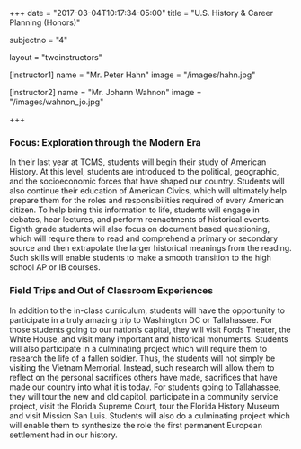 +++
date = "2017-03-04T10:17:34-05:00"
title = "U.S. History & Career Planning (Honors)"

subjectno = "4"

layout = "twoinstructors"

[instructor1]
name = "Mr. Peter Hahn"
image = "/images/hahn.jpg"

[instructor2]
name = "Mr. Johann Wahnon"
image = "/images/wahnon_jo.jpg"

+++

### Focus: Exploration through the Modern Era

In their last year at TCMS, students will begin their study of American History. At this level, students are introduced to the political, geographic, and the socioeconomic forces that have shaped our country. Students will also continue their education of American Civics, which will ultimately help prepare them for the roles and responsibilities required of every American citizen. To help bring this information to life, students will engage in debates, hear lectures, and perform reenactments of historical events. Eighth grade students will also focus on document based questioning, which will require them to read and comprehend a primary or secondary source and then extrapolate the larger historical meanings from the reading. Such skills will enable students to make a smooth transition to the high school AP or IB courses.

### Field Trips and Out of Classroom Experiences

In addition to the in-class curriculum, students will have the opportunity to participate in a truly amazing trip to Washington DC or Tallahassee. For those students going to our nation’s capital, they will visit Fords Theater, the White House, and visit many important and historical monuments. Students will also participate in a culminating project which will require them to research the life of a fallen soldier. Thus, the students will not simply be visiting the Vietnam Memorial. Instead, such research will allow them to reflect on the personal sacrifices others have made, sacrifices that have made our country into what it is today. For students going to Tallahassee, they will tour the new and old capitol, participate in a community service project, visit the Florida Supreme Court, tour the Florida History Museum and visit Mission San Luis. Students will also do a culminating project which will enable them to synthesize the role the first permanent European settlement had in our history.

